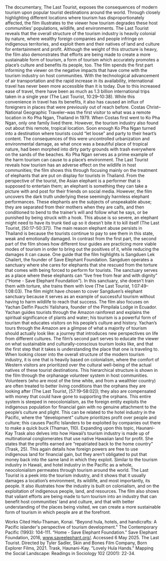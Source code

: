   The documentary, The Last Tourist, exposes the consequences of modern tourism upon popular tourist destinations around the world. Through closely highlighting different locations where tourism has disproportionately affected, the film illustrates to the viewer how tourism degrades these host communities’ populations, wildlife, and environments. The Last Tourist reveals that the overall structure of the tourism industry is heavily colonial by nature, where wealthy foreign companies and people infringe on indigenous territories, and exploit them and their natives of land and culture for entertainment and profit. Although the weight of this structure is heavy, the film also demonstrates that efforts are being made to create a more sustainable form of tourism, a form of tourism which accurately promotes a place’s culture and benefits its people, too. 
  The film spends the first part informing the viewer on the negative impacts that have come with the tourism industry on host communities. With the technological advancement of air transportation and the rapid increase in its availability, international travel has never been more accessible than it is today. Due to this increased ease of travel, there have been as much as 1.3 billion international trips taken in a single year (The Last Tourist, 10:29–10:38). While this convenience in travel has its benefits, it also has caused an influx of foreigners in places that were previously out of reach before. Costas Christ–National Geographic Traveler–was the first visitor to what was a remote location in Ko Pha Ngan, Thailand in 1979. When Costas first went to Ko Pha Ngan, only one family lived there. However, the tourism industry also found out about this remote, tropical location. Soon enough Ko Pha Ngan turned into a destination where tourists could “let loose” and party to their heart’s content. The consequences of this were uncontrolled urbanization and environmental damage, as what once was a beautiful place of tropical nature, had been morphed into dirty party grounds with trash everywhere on the sands of the beaches. Ko Pha Ngan serves as a prime example of the harm tourism can cause to a place’s environment. The Last Tourist reveals how tourism has an adverse effect on the wildlife in host communities; the film shows this through focusing mainly on the treatment of elephants that are put on display for tourists in Thailand. From the perspective of the tourist, the Asian elephant is a performer that is supposed to entertain them; an elephant is something they can take a picture with and post for their friends on social media. However, the film uncovers the dark truth underlying these seemingly harmless elephant performances. These elephants are the subjects of unspeakable abuse; they are separated from their mothers when they are calfs, and then conditioned to bend to the trainer’s will and follow what he says, or be punished by being struck with a hook. This abuse is so severe, an elephant might need to have its trunk tied up so it doesn’t bite it to kill itself (The Last Tourist, [50:17–50:37]). The main reason elephant abuse persists in Thailand is because the tourists continue to pay to see them in this state, weak and emotionally damaged. 
  In contrast from the first part, the second part of the film shows how different tour guides are practicing more viable modes of tourism in order to bring out the positives of it, while reducing the damages it can cause. One guide that the film highlights is Sangduen Lek Chailert, the founder of Save Elephant Foundation. Sangduen operates a sanctuary where she cares for elephants that she rescued from the torture that comes with being forced to perform for tourists. The sanctuary serves as a place where these elephants can “live free from fear and with dignity” (“Home - Save Elephant Foundation”). In this sanctuary, she doesn’t train them with torture, she trains them with love (The Last Tourist, 1:07:49–1:08:03). The film might have chosen to cover Sangduen’s elephant sanctuary because it serves as an example of successful tourism without having to harm wildlife to reach that success. The film also focuses on Yachan Delfin Pauchi Yalishara, founder of the Pimpilala Lodge in Ecuador. Yachan guides tourists through the Amazon rainforest and explains the spiritual significance of plants and water; his tourism is a powerful form of tourism that educates visitors on his people’s culture and history. Yachan’s tours through the Amazon are a glimpse of what a majority of tourism should actually look like: a journey that introduces new perspectives on life from different cultures. The film’s second part serves to educate the viewer on what sustainable and culturally-conscious tourism looks like, and that the first step that it takes is understanding the place that one is traveling to. 
  When looking closer into the overall structure of the modern tourism industry, it is one that is heavily based on colonialism, where the comfort of Western visitors are prioritized over the cultural well-being of the actual natives of these tourist destinations. This hierarchical structure is shown in the film through the orphanage volunteer system in host communities. Volunteers (who are most of the time white, and from a wealthier country) are often treated to better living conditions than the orphans they are looking after (The Last Tourist, [57:19–58:02]); they also are compensated with money that could have gone to supporting the orphans. This entire system is steeped in neocolonialism, as the foreign entity exploits the indigenous population for financial gain with no genuine attachment to the people’s culture and plight. This can be related to the hotel industry in the Pacific, where the “development” culture prioritizes profit over people and culture; this causes Pacific Islanders to be exploited by companies out there to make a quick buck (Thaman, 110). Expanding upon this topic, Haunani-Kay Trask also delves into how Hawaii’s tourism industry is made up of multinational conglomerates that use native Hawaiian land for profit. She states that the profits earned are “repatriated back to the home country” (Trask, 25). This again details how foreign powers are free to use indigenous land for financial gain, but they aren’t obligated to put that money back into the same land in which they exploit. Similar to the tourism industry in Hawaii, and hotel industry in the Pacific as a whole, neocolonialism permeates through tourism around the world. 
  The Last Tourist is a peek into the tourism industry, and it shows that it usually damages a location’s environment, its wildlife, and most importantly, its people. It also illustrates how the industry is built on colonialism, and on the exploitation of indigenous people, land, and resources. The film also shows that valiant efforts are being made to turn tourism into an industry that can benefit host communities’ land and culture, and that with better understanding of the places being visited, we can create a more sustainable form of tourism in which people are at the forefront.

Works Cited
Helu-Thaman, Konai. "Beyond hula, hotels, and handicrafts: A Pacific islander's
perspective of tourism development." The Contemporary Pacific (1993): 104-111.
“Home - Save Elephant Foundation.” Save Elephant Foundation, 2016, www.saveelephant.org/.
Accessed 6 May 2025.
The Last Tourist. Directed by Tyler Sadler, Skin and Bones Film Company, Born Explorer Films,
2021.
Trask, Haunani-Kay. "Lovely Hula Hands." Mapping the Social Landscape: Readings in
Sociology 102 (2001): 22-34.
